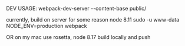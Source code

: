 DEV USAGE:
webpack-dev-server --content-base public/



currently, build on server for some reason
node 8.11
sudo -u www-data NODE_ENV=production webpack

OR on my mac
use rosetta, node 8.17
build locally and push

